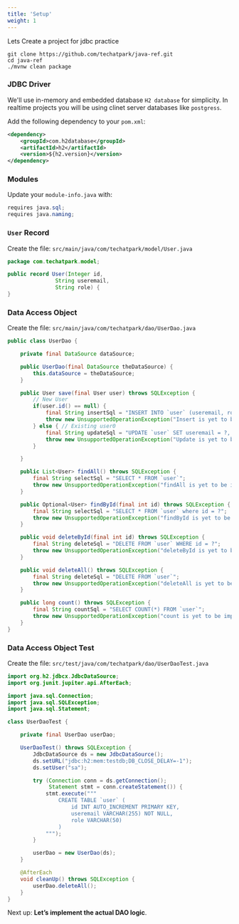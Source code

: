 ```yaml
---
title: 'Setup'
weight: 1
--- 
```


Lets Create a project for jdbc practice

```shell
git clone https://github.com/techatpark/java-ref.git
cd java-ref
./mvnw clean package
```

### JDBC Driver

We'll use in-memory and embedded database `H2 database` for simplicity. In realtime projects you will be using clinet server databases like `postgress`.

Add the following dependency to your `pom.xml`:

```xml
<dependency>
    <groupId>com.h2database</groupId>
    <artifactId>h2</artifactId>
    <version>${h2.version}</version>
</dependency>
```

### Modules

Update your `module-info.java` with:

```java
requires java.sql;
requires java.naming;
```

### `User` Record

Create the file: `src/main/java/com/techatpark/model/User.java`

```java
package com.techatpark.model;

public record User(Integer id,
               String useremail,
               String role) {
}
```

### Data Access Object

Create the file: `src/main/java/com/techatpark/dao/UserDao.java`

```java
public class UserDao {

    private final DataSource dataSource;

    public UserDao(final DataSource theDataSource) {
        this.dataSource = theDataSource;
    }

    public User save(final User user) throws SQLException {
        // New User
        if(user.id() == null) {
            final String insertSql = "INSERT INTO `user` (useremail, role) VALUES (?, ?)";
            throw new UnsupportedOperationException("Insert is yet to be implemented");
        } else { // Existing user0
            final String updateSql = "UPDATE `user` SET useremail = ?, role = ? WHERE id = ?";
            throw new UnsupportedOperationException("Update is yet to be implemented");
        }

    }

    public List<User> findAll() throws SQLException {
        final String selectSql = "SELECT * FROM `user`";
        throw new UnsupportedOperationException("findAll is yet to be implemented");
    }

    public Optional<User> findById(final int id) throws SQLException {
        final String selectSql = "SELECT * FROM `user` where id = ?";
        throw new UnsupportedOperationException("findById is yet to be implemented");
    }

    public void deleteById(final int id) throws SQLException {
        final String deleteSql = "DELETE FROM `user` WHERE id = ?";
        throw new UnsupportedOperationException("deleteById is yet to be implemented");
    }

    public void deleteAll() throws SQLException {
        final String deleteSql = "DELETE FROM `user`";
        throw new UnsupportedOperationException("deleteAll is yet to be implemented");
    }

    public long count() throws SQLException {
        final String countSql = "SELECT COUNT(*) FROM `user`";
        throw new UnsupportedOperationException("count is yet to be implemented");
    }
}
```

### Data Access Object Test

Create the file: `src/test/java/com/techatpark/dao/UserDaoTest.java`

```java
import org.h2.jdbcx.JdbcDataSource;
import org.junit.jupiter.api.AfterEach;

import java.sql.Connection;
import java.sql.SQLException;
import java.sql.Statement;

class UserDaoTest {

    private final UserDao userDao;

    UserDaoTest() throws SQLException {
        JdbcDataSource ds = new JdbcDataSource();
        ds.setURL("jdbc:h2:mem:testdb;DB_CLOSE_DELAY=-1");
        ds.setUser("sa");

        try (Connection conn = ds.getConnection();
             Statement stmt = conn.createStatement()) {
            stmt.execute("""
                CREATE TABLE `user` (
                    id INT AUTO_INCREMENT PRIMARY KEY,
                    useremail VARCHAR(255) NOT NULL,
                    role VARCHAR(50)
                )
            """);
        }

        userDao = new UserDao(ds);
    }

    @AfterEach
    void cleanUp() throws SQLException {
        userDao.deleteAll();
    }
}
```

Next up: **Let’s implement the actual DAO logic**.
